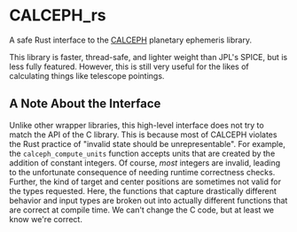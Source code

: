 # CALCEPH_rs

A safe Rust interface to the [CALCEPH](https://www.imcce.fr/inpop/calceph) planetary ephemeris library.

This library is faster, thread-safe, and lighter weight than JPL's SPICE, but is less fully featured. However, this is still very useful for the likes of calculating things like telescope pointings.

## A Note About the Interface

Unlike other wrapper libraries, this high-level interface does not try to match the API of the C library. This is because most of CALCEPH violates the Rust practice of "invalid state should be unrepresentable".
For example, the `calceph_compute_units` function accepts units that are created by the addition of constant integers. Of course, *most* integers are invalid, leading to the unfortunate consequence of needing runtime correctness checks.
Further, the kind of target and center positions are sometimes not valid for the types requested.
Here, the functions that capture drastically different behavior and input types are broken out into actually different functions that are correct at compile time.
We can't change the C code, but at least we know we're correct.